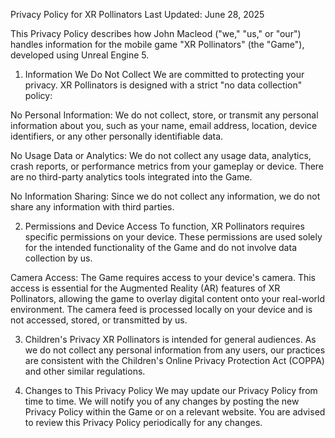 Privacy Policy for XR Pollinators
Last Updated: June 28, 2025

This Privacy Policy describes how John Macleod ("we," "us," or "our") handles information for the mobile game "XR Pollinators" (the "Game"), developed using Unreal Engine 5.

1. Information We Do Not Collect
We are committed to protecting your privacy. XR Pollinators is designed with a strict "no data collection" policy:

No Personal Information: We do not collect, store, or transmit any personal information about you, such as your name, email address, location, device identifiers, or any other personally identifiable data.

No Usage Data or Analytics: We do not collect any usage data, analytics, crash reports, or performance metrics from your gameplay or device. There are no third-party analytics tools integrated into the Game.

No Information Sharing: Since we do not collect any information, we do not share any information with third parties.

2. Permissions and Device Access
To function, XR Pollinators requires specific permissions on your device. These permissions are used solely for the intended functionality of the Game and do not involve data collection by us.

Camera Access: The Game requires access to your device's camera. This access is essential for the Augmented Reality (AR) features of XR Pollinators, allowing the game to overlay digital content onto your real-world environment. The camera feed is processed locally on your device and is not accessed, stored, or transmitted by us.

3. Children's Privacy
XR Pollinators is intended for general audiences. As we do not collect any personal information from any users, our practices are consistent with the Children's Online Privacy Protection Act (COPPA) and other similar regulations.

4. Changes to This Privacy Policy
We may update our Privacy Policy from time to time. We will notify you of any changes by posting the new Privacy Policy within the Game or on a relevant website. You are advised to review this Privacy Policy periodically for any changes.
